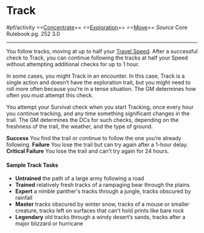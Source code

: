 # Track
#pf/activity 
==[Concentrate](../Traits/Concentrate.md)== ==[Exploration](../Traits/Exploration.md)== ==[Move](../Traits/Move.md)==
*Source* Core Rulebook pg. 252 3.0

---
You follow tracks, moving at up to half your [Travel Speed](../Rules/Travel%20Speed.md). After a successful check to Track, you can continue following the tracks at half your Speed without attempting additional checks for up to 1 hour.

In some cases, you might Track in an encounter. In this case, Track is a single action and doesn’t have the exploration trait, but you might need to roll more often because you’re in a tense situation. The GM determines how often you must attempt this check.

You attempt your Survival check when you start Tracking, once every hour you continue tracking, and any time something significant changes in the trail. The GM determines the DCs for such checks, depending on the freshness of the trail, the weather, and the type of ground.

**Success** You find the trail or continue to follow the one you’re already following.
**Failure** You lose the trail but can try again after a 1-hour delay.
**Critical Failure** You lose the trail and can’t try again for 24 hours.

#### Sample Track Tasks
- **Untrained** the path of a large army following a road
- **Trained** relatively fresh tracks of a rampaging bear through the plains
- **Expert** a nimble panther's tracks through a jungle, tracks obscured by rainfall
- **Master** tracks obscured by winter snow, tracks of a mouse or smaller creature, tracks left on surfaces that can't hold prints like bare rock
- **Legendary** old tracks through a windy desert’s sands, tracks after a major blizzard or hurricane